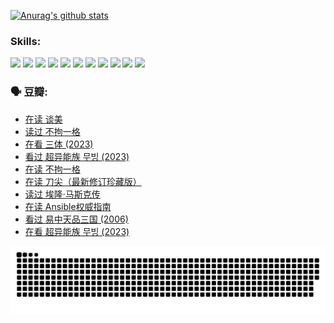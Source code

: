
[![Anurag's github stats](https://github-readme-stats.vercel.app/api?username=w940853815)](https://github.com/anuraghazra/github-readme-stats)

### Skills:

<code><img height="32" src="https://cdn.jsdelivr.net/npm/simple-icons@v5/icons/python.svg"></code>
<code><img height="32" src="https://cdn.jsdelivr.net/npm/simple-icons@v5/icons/javascript.svg"></code>
<code><img height="32" src="https://cdn.jsdelivr.net/npm/simple-icons@v5/icons/django.svg"></code>
<code><img height="32" src="https://cdn.jsdelivr.net/npm/simple-icons@v5/icons/flask.svg"></code>
<code><img height="32" src="https://cdn.jsdelivr.net/npm/simple-icons@v5/icons/vuetify.svg"></code>
<code><img height="32" src="https://cdn.jsdelivr.net/npm/simple-icons@v5/icons/git.svg"></code>
<code><img height="32" src="https://cdn.jsdelivr.net/npm/simple-icons@v5/icons/docker.svg"></code>
<code><img height="32" src="https://cdn.jsdelivr.net/npm/simple-icons@v5/icons/postgresql.svg"></code>
<code><img height="32" src="https://cdn.jsdelivr.net/npm/simple-icons@v5/icons/elasticsearch.svg"></code>
<code><img height="32" src="https://cdn.jsdelivr.net/npm/simple-icons@v5/icons/macos.svg"></code>
<code><img height="32" src="https://cdn.jsdelivr.net/npm/simple-icons@v5/icons/linux.svg"></code>

### 🗣 豆瓣:

<!-- DOUBAN-ACTIVITIES:START -->
- [在读 谈美](https://www.douban.com/people/136069238/status/4560861771/?_i=11988188)
- [读过 不拘一格](https://www.douban.com/people/136069238/status/4560861445/?_i=11988188)
- [在看 三体‎ (2023)](https://www.douban.com/people/136069238/status/4558185093/?_i=11988188)
- [看过 超异能族 무빙‎ (2023)](https://www.douban.com/people/136069238/status/4556824186/?_i=11988188)
- [在读 不拘一格](https://www.douban.com/people/136069238/status/4541712161/?_i=11988188)
- [在读 刀尖（最新修订珍藏版）](https://www.douban.com/people/136069238/status/4541711339/?_i=11988188)
- [读过 埃隆·马斯克传](https://www.douban.com/people/136069238/status/4541710351/?_i=11988188)
- [在读 Ansible权威指南](https://www.douban.com/people/136069238/status/4539151450/?_i=11988188)
- [看过 易中天品三国‎ (2006)](https://www.douban.com/people/136069238/status/4529910812/?_i=11988188)
- [在看 超异能族 무빙‎ (2023)](https://www.douban.com/people/136069238/status/4527291077/?_i=11988188)
<!-- DOUBAN-ACTIVITIES:END -->


![Snake animation](https://raw.githubusercontent.com/w940853815/w940853815/output/github-contribution-grid-snake.svg)

<!--
**w940853815/w940853815** is a ✨ _special_ ✨ repository because its `README.md` (this file) appears on your GitHub profile.

Here are some ideas to get you started:

- 🔭 I’m currently working on ...
- 🌱 I’m currently learning ...
- 👯 I’m looking to collaborate on ...
- 🤔 I’m looking for help with ...
- 💬 Ask me about ...
- 📫 How to reach me: ...
- 😄 Pronouns: ...
- ⚡ Fun fact: ...
-->
